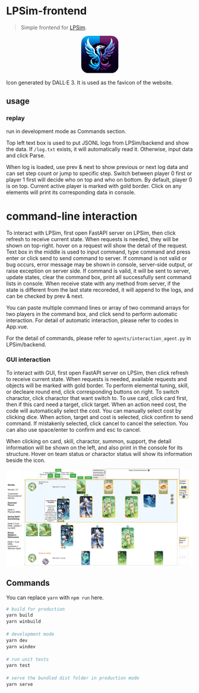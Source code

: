 # LPSim-frontend

> Simple frontend for [LPSim](https://github.com/LPSim/backend).

<p align="center">
  <img src="static/favicon.png" alt="Favicon" width="100">
</p>

Icon generated by DALL·E 3. It is used as the favicon of the website.

## usage

### replay

run in development mode as Commands section.

Top left text box is used to put JSONL logs from LPSim/backend and show the data.
If `/log.txt` exists, it will automatically read it. Otherwise, input data
and click Parse.

When log is loaded, use prev \& next to show previous or next log data and
can set step count or jump to specific step. Switch between player 0 first or
player 1 first will decide who on top and who on bottom. By default, player 0
is on top. Current active player is marked with gold border. Click on any
elements will print its corresponding data in console.

# command-line interaction

To interact with LPSim, first open FastAPI server
on LPSim, then click refresh to receive current state. When requests is needed,
they will be shown on top-right. hover on a request will show the detail
of the request.
Text box in the middle is used to input command, type command and press enter
or click send to send command to server. If command is not valid or bug occurs,
error message may be shown in console, server-side output, or 
raise exception on server side. If command is valid, it will be sent to server,
update states, clear the command box, print all successfully sent command lists
in console. When receive state with any method from server, if the state is
different from the last state recoreded, it will append to the logs, and can
be checked by prev \& next.

You can paste multiple command lines or array of two command arrays for two
players in the command box, and click send to perform automatic interaction.
For detail of automatic interaction, please refer to codes in App.vue.

For the detail of commands, please refer to 
`agents/interaction_agent.py` in LPSim/backend.

### GUI interaction

To interact with GUI, first open FastAPI server on LPSim, then click refresh
to receive current state. When requests is needed, available requests and 
objects will be marked with gold border. To perform elemental tuning, skill,
or decleare round end, click corresponding buttons on right. To switch 
charactor, click charactor that want switch to. To use card, click card first,
then if this card need a target, click target. When an action need cost, the
code will automatically select the cost. You can manually select cost by 
clicking dice. When action, target and cost is selected, click confirm to send
command. If mistakenly selected, click cancel to cancel the selection. You can
also use space/enter to confirm and esc to cancel. 

When clicking on card, skill, charactor, summon, support, the detail 
information will be shown on the left, and also print in the console for its
structure. Hover on team status or charactor status will show its information
beside the icon.


![Sample](./docs/sample.png)

## Commands

You can replace `yarn` with `npm run` here.

```bash
# build for production
yarn build
yarn winbuild

# development mode
yarn dev
yarn windev

# run unit tests
yarn test

# serve the bundled dist folder in production mode
yarn serve
```

